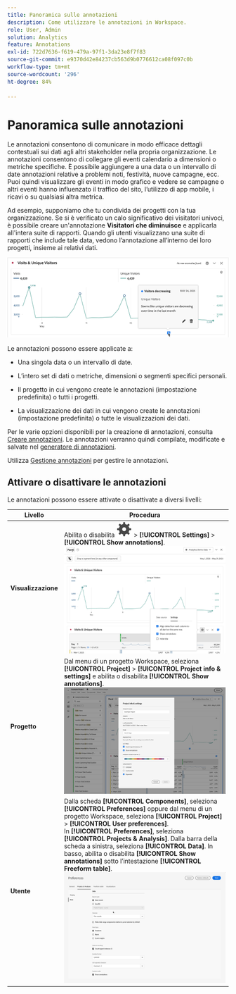 ```yaml
---
title: Panoramica sulle annotazioni
description: Come utilizzare le annotazioni in Workspace.
role: User, Admin
solution: Analytics
feature: Annotations
exl-id: 722d7636-f619-479a-97f1-3da23e8f7f83
source-git-commit: e9370d42e84237cb563d9b0776612ca08f097c0b
workflow-type: tm+mt
source-wordcount: '296'
ht-degree: 84%

---
```


# Panoramica sulle annotazioni

Le annotazioni consentono di comunicare in modo efficace dettagli contestuali sui dati agli altri stakeholder nella propria organizzazione. Le annotazioni consentono di collegare gli eventi calendario a dimensioni o metriche specifiche. È possibile aggiungere a una data o un intervallo di date annotazioni relative a problemi noti, festività, nuove campagne, ecc. Puoi quindi visualizzare gli eventi in modo grafico e vedere se campagne o altri eventi hanno influenzato il traffico del sito, l’utilizzo di app mobile, i ricavi o su qualsiasi altra metrica.

Ad esempio, supponiamo che tu condivida dei progetti con la tua organizzazione. Se si è verificato un calo significativo dei visitatori univoci, è possibile creare un&#39;annotazione **Visitatori che diminuisce** e applicarla all&#39;intera suite di rapporti. Quando gli utenti visualizzano una suite di rapporti che include tale data, vedono l’annotazione all’interno dei loro progetti, insieme ai relativi dati.

![Grafico a linee con annotazione evidenziata.](assets/annotation-example.png)

Le annotazioni possono essere applicate a:

* Una singola data o un intervallo di date.

* L’intero set di dati o metriche, dimensioni o segmenti specifici personali.

* Il progetto in cui vengono create le annotazioni (impostazione predefinita) o tutti i progetti.

* La visualizzazione dei dati in cui vengono create le annotazioni (impostazione predefinita) o tutte le visualizzazioni dei dati.

Per le varie opzioni disponibili per la creazione di annotazioni, consulta [Creare annotazioni](create-annotations.md). Le annotazioni verranno quindi compilate, modificate e salvate nel [generatore di annotazioni](create-annotations.md#annotation-builder).

Utilizza [Gestione annotazioni](manage-annotations.md) per gestire le annotazioni.

## Attivare o disattivare le annotazioni

Le annotazioni possono essere attivate o disattivate a diversi livelli:

| Livello | Procedura |
|---|---|
| **Visualizzazione** | Abilita o disabilita ![Impostazione](/help/assets/icons/Setting.svg) > **[!UICONTROL Settings]** > **[!UICONTROL Show annotations]**.<br/>![Abilitare o disabilitare annotazioni per una visualizzazione](assets/annotations-visualization.png) |
| **Progetto** | Dal menu di un progetto Workspace, seleziona **[!UICONTROL Project]** > **[!UICONTROL Project info & settings]** e abilita o disabilita **[!UICONTROL Show annotations]**.<br/>![Abilitare o disabilitare annotazioni per un progetto](assets/annotations-project.png) |
| **Utente** | Dalla scheda **[!UICONTROL Components]**, seleziona **[!UICONTROL Preferences]** oppure dal menu di un progetto Workspace, seleziona **[!UICONTROL Project]** > **[!UICONTROL User preferences]**. <br/>In **[!UICONTROL Preferences]**, seleziona **[!UICONTROL Projects & Analysis]**. Dalla barra della scheda a sinistra, seleziona **[!UICONTROL Data]**. In basso, abilita o disabilita **[!UICONTROL Show annotations]** sotto l’intestazione **[!UICONTROL Freeform table]**.<br/>![Abilitare o disabilitare annotazioni per un utente](assets/annotations-user.png) |

<!--
# Annotations overview

Annotations in Workspace enable you to effectively communicate contextual data nuances and insights to your organization. They let you tie calendar events to specific dimensions/metrics. You can annotate a date or date range with known data issues, public holidays, campaign launches, etc. You can then graphically display events and see whether campaigns or other events have affected your site traffic, revenue, or any other metric.

For example, let's say you are sharing projects with your organization. If you had a major spike in traffic due to a marketing campaign, you could create a "Campaign launch date" annotation and scope it for your whole report suite. When your users view any data sets that included that date, they see the annotation within their projects, alongside their data.

![Annotation example](assets/annotation-example.png)

Keep this in mind:

* Annotations can be tied to a single date or to a date range.

* They can apply to your entire data set or to specified metrics, dimensions, or segments.

* They can apply to the project in which they were created (default) or to all projects.

* They can apply to the report suite in which they were created (default) or to all report suites.

## Permissions {#permissions}

By default, only Admins can create annotations. Users have rights to view annotations like they do with other other Analytics components (such as segments, calculated metrics, etc.).

However, Admins can give the [!UICONTROL Annotation Creation] permission (Analytics Tools) to users via the [Adobe Admin Console](https://experienceleague.adobe.com/docs/analytics/admin/admin-console/permissions/analytics-tools.html?lang=it).

## Turn annotations on or off {#annotations-on-off}

Annotations can be turned on or off at several levels:

* At the Visualization level: [!UICONTROL Visualization] settings > [!UICONTROL Show annotations]

* At the Project level: [!UICONTROL Project info & settings] > [!UICONTROL Show annotations]

* At the User level: [!UICONTROL Components] > [!UICONTROL User preferences] > [!UICONTROL Data] > [!UICONTROL Show annotations]

![](assets/show-ann.png)

![](assets/show-ann2.png)
-->